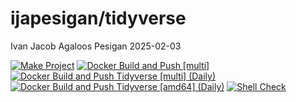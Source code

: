 ijapesigan/tidyverse
================
Ivan Jacob Agaloos Pesigan
2025-02-03

<!-- README.md is generated from .setup/readme/README.Rmd. Please edit that file -->

<!-- badges: start -->

[![Make
Project](https://github.com/ijapesigan/docker-tidyverse/actions/workflows/make.yml/badge.svg)](https://github.com/ijapesigan/docker-tidyverse/actions/workflows/make.yml)
[![Docker Build and Push
\[multi\]](https://github.com/ijapesigan/docker-tidyverse/actions/workflows/docker-build-push-multi.yml/badge.svg)](https://github.com/ijapesigan/docker-tidyverse/actions/workflows/docker-build-push-multi.yml)
[![Docker Build and Push Tidyverse \[multi\]
(Daily)](https://github.com/ijapesigan/docker-tidyverse/actions/workflows/docker-build-push-daily-multi-tidyverse.yml/badge.svg)](https://github.com/ijapesigan/docker-tidyverse/actions/workflows/docker-build-push-daily-multi-tidyverse.yml)
[![Docker Build and Push Tidyverse \[amd64\]
(Daily)](https://github.com/ijapesigan/docker-tidyverse/actions/workflows/docker-build-push-daily-amd64-tidyverse.yml/badge.svg)](https://github.com/ijapesigan/docker-tidyverse/actions/workflows/docker-build-push-daily-amd64-tidyverse.yml)
[![Shell
Check](https://github.com/ijapesigan/docker-tidyverse/actions/workflows/shellcheck.yml/badge.svg)](https://github.com/ijapesigan/docker-tidyverse/actions/workflows/shellcheck.yml)
<!-- badges: end -->

